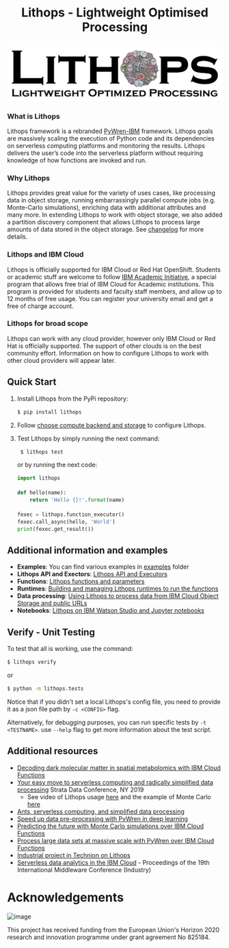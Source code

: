 <h1><p align="center"> Lithops - Lightweight Optimised Processing </p></h1>

<img src="/docs/images/lithops_logo.png" alt="Lithops"
	title="Lightweigt Optimised Processing"/>

### What is Lithops

Lithops framework is a rebranded [PyWren-IBM](https://dl.acm.org/citation.cfm?id=3284029) framework.  Lithops  goals are massively scaling the execution of Python code and its dependencies on serverless computing platforms and monitoring the results. Lithops delivers the user’s code into the serverless platform without requiring knowledge of how functions are invoked and run.

### Why Lithops

Lithops provides great value for the variety of uses cases, like processing data in object storage, running embarrassingly parallel compute jobs (e.g. Monte-Carlo simulations), enriching data with additional attributes and many more. In extending Lithops to work with object storage, we also added a partition discovery component that allows Lithops to process large amounts of data stored in the object storage. See [changelog](CHANGELOG.md) for more details.

### Lithops and IBM Cloud 
Lithops is officially supported for IBM Cloud or Red Hat OpenShift. Students or academic stuff are welcome to follow [IBM Academic Initiative](https://ibm.biz/academic), a special program that allows free trial of IBM Cloud for Academic institutions. This program is provided for students and faculty staff members, and allow up to 12 months of free usage. You can register your university email and get a free of charge account.

### Lithops for broad scope
Lithops can work with any cloud provider, however only IBM Cloud or Red Hat is officially supported. The support of other clouds is on the best community effort. Information on how to configure Lithops to work with other cloud providers will appear later.



## Quick Start

1. Install Lithops from the PyPi repository:

    ```bash
    $ pip install lithops
    ```

2. Follow [choose compute backend and storage](config/) to configure Lithops.

3. Test Lithops by simply running the next command:
  
   ```bash
    $ lithops test
   ```

   or by running the next code:

   ```python
   import lithops

   def hello(name):
       return 'Hello {}!'.format(name)

   fexec = lithops.function_executor()
   fexec.call_async(hello, 'World')
   print(fexec.get_result())
   ```

## Additional information and examples


* **Examples**: You can find various examples in [examples](/examples) folder
* **Lithops API and Exectors**: [Lithops API and Executors](docs/api-details.md)
* **Functions**: [Lithops functions and parameters](docs/functions.md)
* **Runtimes**: [Building and managing Lithops runtimes to run the functions](runtime/)
* **Data processing**: [Using Lithops to process data from IBM Cloud Object Storage and public URLs](docs/data-processing.md)
* **Notebooks**: [Lithops on IBM Watson Studio and Jupyter notebooks](examples/hello_world.ipynb)

## Verify - Unit Testing

To test that all is working, use the command:

```bash
$ lithops verify
```

or

```bash
$ python -m lithops.tests
```

Notice that if you didn't set a local Lithops's config file, you need to provide it as a json file path by `-c <CONFIG>` flag.

Alternatively, for debugging purposes, you can run specific tests by `-t <TESTNAME>`. use `--help` flag to get more information about the test script.

## Additional resources

* [Decoding dark molecular matter in spatial metabolomics with IBM Cloud Functions](https://www.ibm.com/cloud/blog/decoding-dark-molecular-matter-in-spatial-metabolomics-with-ibm-cloud-functions)
* [Your easy move to serverless computing and radically simplified data processing](https://conferences.oreilly.com/strata/strata-ny/public/schedule/detail/77226) Strata Data Conference, NY 2019
  * See video of Lithops usage [here](https://www.youtube.com/watch?v=EYa95KyYEtg&list=PLpR7f3Www9KCjYisaG7AMaR0C2GqLUh2G&index=3&t=0s) and the example of Monte Carlo [here](https://www.youtube.com/watch?v=vF5HI2q5VKw&list=PLpR7f3Www9KCjYisaG7AMaR0C2GqLUh2G&index=2&t=0s)
* [Ants, serverless computing, and simplified data processing](https://developer.ibm.com/blogs/2019/01/31/ants-serverless-computing-and-simplified-data-processing/)
* [Speed up data pre-processing with PyWren in deep learning](https://developer.ibm.com/patterns/speed-up-data-pre-processing-with-pywren-in-deep-learning/)
* [Predicting the future with Monte Carlo simulations over IBM Cloud Functions](https://www.ibm.com/cloud/blog/monte-carlo-simulations-with-ibm-cloud-functions)
* [Process large data sets at massive scale with PyWren over IBM Cloud Functions](https://www.ibm.com/cloud/blog/process-large-data-sets-massive-scale-lithops-functions)
* [Industrial project in Technion on Lithops](http://www.cs.technion.ac.il/~cs234313/projects_sites/W19/04/site/)
* [Serverless data analytics in the IBM Cloud](https://dl.acm.org/citation.cfm?id=3284029) - Proceedings of the 19th International Middleware Conference (Industry)

# Acknowledgements

![image](https://user-images.githubusercontent.com/26366936/61350554-d62acf00-a85f-11e9-84b2-36312a35398e.png)

This project has received funding from the European Union's Horizon 2020 research and innovation programme under grant agreement No 825184.
